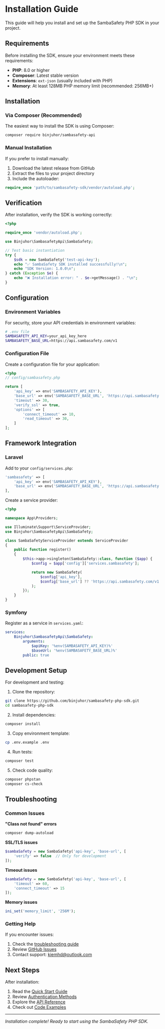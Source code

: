 # Installation Guide

This guide will help you install and set up the SambaSafety PHP SDK in your project.

## Requirements

Before installing the SDK, ensure your environment meets these requirements:

- **PHP**: 8.0 or higher
- **Composer**: Latest stable version
- **Extensions**: `ext-json` (usually included with PHP)
- **Memory**: At least 128MB PHP memory limit (recommended: 256MB+)

## Installation

### Via Composer (Recommended)

The easiest way to install the SDK is using Composer:

```bash
composer require binjuhor/sambasafety-api
```

### Manual Installation

If you prefer to install manually:

1. Download the latest release from GitHub
2. Extract the files to your project directory
3. Include the autoloader:

```php
require_once 'path/to/sambasafety-sdk/vendor/autoload.php';
```

## Verification

After installation, verify the SDK is working correctly:

```php
<?php

require_once 'vendor/autoload.php';

use Binjuhor\SambasafetyApi\SambaSafety;

// Test basic instantiation
try {
    $sdk = new SambaSafety('test-api-key');
    echo "✅ SambaSafety SDK installed successfully!\n";
    echo "SDK Version: 1.0.0\n";
} catch (Exception $e) {
    echo "❌ Installation error: " . $e->getMessage() . "\n";
}
```

## Configuration

### Environment Variables

For security, store your API credentials in environment variables:

```bash
# .env file
SAMBASAFETY_API_KEY=your_api_key_here
SAMBASAFETY_BASE_URL=https://api.sambasafety.com/v1
```

### Configuration File

Create a configuration file for your application:

```php
<?php
// config/sambasafety.php

return [
    'api_key' => env('SAMBASAFETY_API_KEY'),
    'base_url' => env('SAMBASAFETY_BASE_URL', 'https://api.sambasafety.com/v1'),
    'timeout' => 30,
    'verify_ssl' => true,
    'options' => [
        'connect_timeout' => 10,
        'read_timeout' => 30,
    ]
];
```

## Framework Integration

### Laravel

Add to your `config/services.php`:

```php
'sambasafety' => [
    'api_key' => env('SAMBASAFETY_API_KEY'),
    'base_url' => env('SAMBASAFETY_BASE_URL', 'https://api.sambasafety.com/v1'),
],
```

Create a service provider:

```php
<?php

namespace App\Providers;

use Illuminate\Support\ServiceProvider;
use Binjuhor\SambasafetyApi\SambaSafety;

class SambaSafetyServiceProvider extends ServiceProvider
{
    public function register()
    {
        $this->app->singleton(SambaSafety::class, function ($app) {
            $config = $app['config']['services.sambasafety'];

            return new SambaSafety(
                $config['api_key'],
                $config['base_url'] ?? 'https://api.sambasafety.com/v1'
            );
        });
    }
}
```

### Symfony

Register as a service in `services.yaml`:

```yaml
services:
    Binjuhor\SambasafetyApi\SambaSafety:
        arguments:
            $apiKey: '%env(SAMBASAFETY_API_KEY)%'
            $baseUrl: '%env(SAMBASAFETY_BASE_URL)%'
        public: true
```

## Development Setup

For development and testing:

1. Clone the repository:
```bash
git clone https://github.com/binjuhor/sambasafety-php-sdk.git
cd sambasafety-php-sdk
```

2. Install dependencies:
```bash
composer install
```

3. Copy environment template:
```bash
cp .env.example .env
```

4. Run tests:
```bash
composer test
```

5. Check code quality:
```bash
composer phpstan
composer cs-check
```

## Troubleshooting

### Common Issues

**"Class not found" errors**
```bash
composer dump-autoload
```

**SSL/TLS issues**
```php
$sambaSafety = new SambaSafety('api-key', 'base-url', [
    'verify' => false  // Only for development
]);
```

**Timeout issues**
```php
$sambaSafety = new SambaSafety('api-key', 'base-url', [
    'timeout' => 60,
    'connect_timeout' => 15
]);
```

**Memory issues**
```php
ini_set('memory_limit', '256M');
```

### Getting Help

If you encounter issues:

1. Check the [troubleshooting guide](troubleshooting.md)
2. Review [GitHub Issues](https://github.com/binjuhor/sambasafety-php-sdk/issues)
3. Contact support: kiemhd@outlook.com

## Next Steps

After installation:

1. Read the [Quick Start Guide](quickstart.md)
2. Review [Authentication Methods](authentication.md)
3. Explore the [API Reference](api/driver-service.md)
4. Check out [Code Examples](examples/basic-operations.md)

---

*Installation complete! Ready to start using the SambaSafety PHP SDK.*